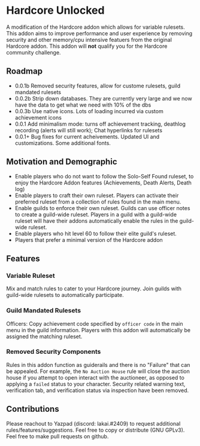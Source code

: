 # Hardcore Unlocked
A modification of the Hardcore addon which allows for variable rulesets.  This addon aims to improve performance and user experience by removing security and other memory/cpu intensive featuers from the original Hardcore addon. This addon will __not__ qualify you for the Hardcore community challenge.

## Roadmap
- 0.0.1b Removed security features, allow for custome rulesets, guild mandated rulesets
- 0.0.2b Strip down databases.  They are currently very large and we now have the data to get what we need with 10% of the dbs
- 0.0.3b Use native icons.  Lots of loading incurred via custom achievement icons
- 0.0.1  Add minimalism mode: turns off achievement tracking, deathlog recording (alerts will still work); Chat hyperlinks for rulesets
- 0.0.1+ Bug fixes for current acheivements.  Updated UI and customizations. Some additional fonts.

## Motivation and Demographic
- Enable players who do not want to follow the Solo-Self Found ruleset, to enjoy the Hardcore Addon features (Achievements, Death Alerts, Death log)
- Enable players to craft their own ruleset.  Players can activate their preferred ruleset from a collection of rules found in the main menu.
- Enable guilds to enforce their own ruleset.  Guilds can use officer notes to create a guild-wide ruleset.  Players in a guild with a guild-wide ruleset will have their addons automatically enable the rules in the guild-wide ruleset.
- Enable players who hit level 60 to follow their elite guild's ruleset.
- Players that prefer a minimal version of the Hardcore addon


## Features

### Variable Ruleset
Mix and match rules to cater to your Hardcore journey.  Join guilds with guild-wide rulesets to automatically participate.

### Guild Mandated Rulesets
Officers: Copy achievement code specified by `officer code` in the main menu in the guild information.  Players with this addon will automatically be assigned the matching ruleset.

### Removed Security Components
Rules in this addon function as guiderails and there is no "Failure" that can be appealed.  For example, the `No Auction House` rule will close the auction house if you attempt to open interact with the auctioneer, as opposed to applying a `failed` status to your character.  Security related warning text, verification tab, and verification status via inspection have been removed.

## Contributions

Please reachout to Yazpad (discord: lakai.#2409) to request additional rules/features/suggestions.  Feel free to copy or distribute (GNU GPLv3).  Feel free to make pull requests on github.
